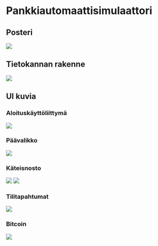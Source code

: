 # Pankkiautomaattisimulaattori

## Posteri

<img src="images/Poster_pic.png">

## Tietokannan rakenne

<img src="images/final_er_diagram.png">

## UI kuvia

### Aloituskäyttöliittymä
<img src="images/login.png">

### Päävalikko
<img src="images/menu.png">

### Käteisnosto
<img src="images/withdraw.png">
<img src="images/money.png">

### Tilitapahtumat
<img src="images/transactions_3.png">

### Bitcoin
<img src="images/bitcoin.png">